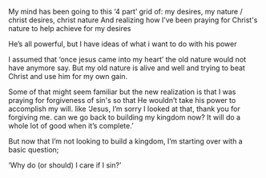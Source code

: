 
My mind has been going to this ‘4 part’ grid of: 
my desires, my nature / christ desires, christ nature
And  realizing how I’ve been praying for Christ's nature to help achieve for my desires

He’s all powerful, but I have ideas of what i want to do with his power

I assumed that ‘once jesus came into my heart’ the old nature would not have anymore say.
But my old nature is alive and well and trying to beat Christ and use him for my own gain.

Some of that might seem familiar but the new realization is that I was praying for forgiveness of sin's so that He wouldn’t take his power to accomplish my will. 
like ‘Jesus, I’m sorry I looked at that, thank you for forgiving me. can we go back to building my kingdom now? It will do a whole lot of good when it’s complete.’

But now that I’m not looking to build a kingdom, I’m starting over with a basic question;

‘Why do (or should) I care if I sin?’
